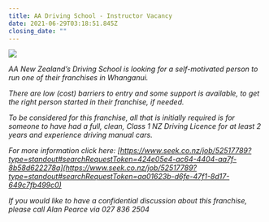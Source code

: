 ```yaml
---
title: AA Driving School - Instructor Vacancy
date: 2021-06-29T03:18:51.845Z
closing_date: ""
---
```

![](https://res.cloudinary.com/whanganuihigh/image/upload/v1624936825/Careers%20and%20Vocational/AA-Driving-School.png)



*AA New Zealand’s Driving School is looking for a self-motivated person to run one of their franchises in Whanganui.*

*There are low (cost) barriers to entry and some support is available, to get the right person started in their franchise, if needed.*

*To be considered for this franchise, all that is initially required is for someone to have had a full, clean, Class 1 NZ Driving Licence for at least 2 years and experience driving manual cars.*

*For more information click here: [https://www.seek.co.nz/job/52517789?type=standout#searchRequestToken=424e05e4-ac64-4404-aa7f-8b58d622278a](https://www.seek.co.nz/job/52517789?type=standout#searchRequestToken=aa01623b-d6fe-47f1-8d17-649c7fb499c0)*

*If you would like to have a confidential discussion about this franchise, please call Alan Pearce via 027 836 2504*